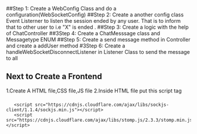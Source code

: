 ##Step 1: Create a WebConfig Class and do a configuration(WebSocketConfig)
##Step 2: Create a another config class Event Listerner to listen the session ended by any user.
That is to inform that to other user to i.e "X" is ended .
##Step 3: Create a logic with the help of ChatController
##3Step 4: Create a ChatMesssage class and Messagetype ENUM
##Step 5: Create a send message method in Controller and create a addUser method
#3Step 6: Create a handleWebSocketDisconnectListener in Listener Class to send the message to all

## Next to Create a Frontend
 
   1.Create A HTML file,CSS file,JS file 
   2.Inside HTML file put this script tag
   ###
       <script src="https://cdnjs.cloudflare.com/ajax/libs/sockjs-client/1.1.4/sockjs.min.js"></script>
       <script src="https://cdnjs.cloudflare.com/ajax/libs/stomp.js/2.3.3/stomp.min.js"></script>

